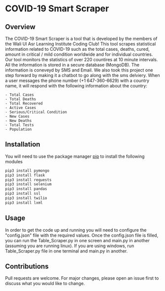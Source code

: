 # COVID-19 Smart Scraper

## Overview
The COVID-19 Smart Scraper is a tool that is developed by the members of the Wali Ul Asr Learning Institute Coding Club! This tool scrapes statistical information related to COVID-19 such as the total cases, deaths, cured, amount in critical / mild condition worldwide and for individual countries. Our tool monitors the statistics of over 220 countires at 10 minute intervals. All the information is stored in a secure database (MongoDB). The information is coneveyd by SMS and Email. We also took this project one step forward by making it a chatbot to go along with the sms delviery. When a user messages the phone number (+1 647-360-6629) with a country name, it will respond with the following information about the country:
    
    - Total Cases
    - Total Deaths
    - Total Recovered
    - Active Cases
    - Serious/Critical Condition
    - New Cases
    - New Deaths
    - Total Tests
    - Population

## Installation

You will need to use the package manager [pip](https://pip.pypa.io/en/stable/) to install the following modules

```bash
pip3 install pymongo
pip3 install flask
pip3 install requests
pip3 install selenium
pip3 install pandas
pip3 install ssl
pip3 install twilio
pip3 install lxml
```

## Usage

In order to get the code up and running you will need to configure the "config.json" file with the required values. Once the config.json file is filled, you can run the Table_Scraper.py in one screen and main.py in another (assuming you are running linux). If you are using windows, run Table_Scraper.py file in one terminal and main.py in another.

## Contributions

Pull requests are welcome. For major changes, please open an issue first to discuss what you would like to change.

